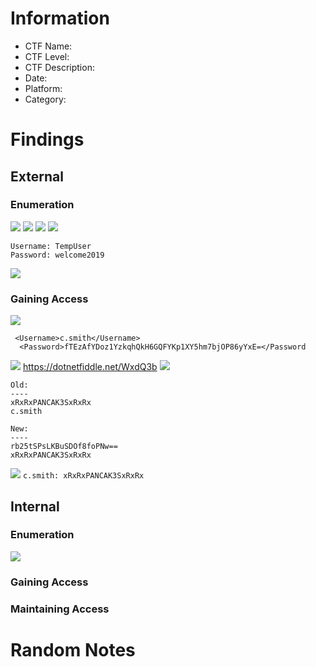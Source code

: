 # Information
- CTF Name: 
- CTF Level:
- CTF Description: 
- Date: 
- Platform: 
- Category: 

# Findings

## External
### Enumeration
![](https://i.imgur.com/NN7iKDD.png)
![](https://i.imgur.com/CF4nPrD.png)
![](https://i.imgur.com/1n5ZXfg.png)
![](https://i.imgur.com/W45PHze.png)
```shell
Username: TempUser
Password: welcome2019
```
![](https://i.imgur.com/Xc307a9.png)
### Gaining Access
![](https://i.imgur.com/hpuZKAj.png)
```shell
 <Username>c.smith</Username>
  <Password>fTEzAfYDoz1YzkqhQkH6GQFYKp1XY5hm7bjOP86yYxE=</Password
```
![](https://i.imgur.com/TrJ5RuG.png)
https://dotnetfiddle.net/WxdQ3b
![](https://i.imgur.com/z7BGo9U.png)
```shell
Old:  
----  
xRxRxPANCAK3SxRxRx  
c.smith  
  
New:  
----  
rb25tSPsLKBuSDOf8foPNw==  
xRxRxPANCAK3SxRxRx
```
![](https://i.imgur.com/tXm3uEK.png)
` c.smith: xRxRxPANCAK3SxRxRx `
## Internal
### Enumeration
![](https://i.imgur.com/UTQGyFT.png)


### Gaining Access


### Maintaining Access


# Random Notes